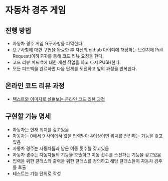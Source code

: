 # 자동차 경주 게임
## 진행 방법
* 자동차 경주 게임 요구사항을 파악한다.
* 요구사항에 대한 구현을 완료한 후 자신의 github 아이디에 해당하는 브랜치에 Pull Request(이하 PR)를 통해 코드 리뷰 요청을 한다.
* 코드 리뷰 피드백에 대한 개선 작업을 하고 다시 PUSH한다.
* 모든 피드백을 완료하면 다음 단계를 도전하고 앞의 과정을 반복한다.

## 온라인 코드 리뷰 과정
* [텍스트와 이미지로 살펴보는 온라인 코드 리뷰 과정](https://github.com/next-step/nextstep-docs/tree/master/codereview)

## 구현할 기능 명세
* 자동차는 현재 위치를 갖고있음
* 자동차는 0에서 9 사이에서 값을 입력받아 4이상이면 위치를 전진하는 기능을 갖고있음
* 자동차 경주는 자동차들과 남은 이동 횟수를 갖고있음
* 자동차 경주는 자동차들의 기능을 호출하고 이동 횟수를 소진하는 기능을 갖고있음
* 입력을 위한 클래스와 출력을 위한 클래스를 정의하고 해당 클래스들이 자동차 경주를 호출
* 테스트는 기능 단위로 작성
